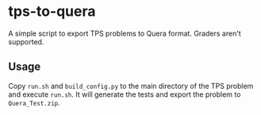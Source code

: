 # tps-to-quera

A simple script to export TPS problems to Quera format. Graders aren't supported.

## Usage
Copy `run.sh` and `build_config.py` to the main directory of the TPS problem and execute `run.sh`. It will generate the tests and export the problem to `Quera_Test.zip`.
